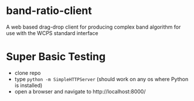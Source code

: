 band-ratio-client
=================

A web based drag-drop client for producing complex band algorithm for use with the WCPS standard interface

Super Basic Testing
===================

 * clone repo
 * type `python -m SimpleHTTPServer` (should work on any os where Python is installed)
 * open a browser and navigate to http://localhost:8000/


